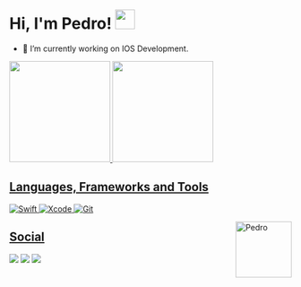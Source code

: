# Hi, I'm Pedro! <a href="https://pedrinholeda.github.io/"><img src="https://media.giphy.com/media/hvRJCLFzcasrR4ia7z/giphy.gif" width="35px"></h1></a></p>
- 🔭  I’m currently working on IOS Development.

<div>
  <a href="https://pedrinholeda.github.io/">
  <img height="180em" src="https://github-readme-stats.vercel.app/api?username=pedrinholeda&show_icons=true&theme=algolia&include_all_commits=true&count_private=true"/>
  <img height="180em" src="https://github-readme-stats.vercel.app/api/top-langs/?username=pedrinholeda&layout=compact&langs_count=7&theme=algolia"/>
</div>
  
## Languages, Frameworks and Tools
  ![Swift](https://img.shields.io/badge/swift-F54A2A?style=for-the-badge&logo=swift&logoColor=white)
  ![Xcode](https://img.shields.io/badge/Xcode-007ACC?style=for-the-badge&logo=Xcode&logoColor=white)
  ![Git](https://img.shields.io/badge/git-%23F05033.svg?style=for-the-badge&logo=git&logoColor=white)
<!-- <div style="display: inline_block"><br>  
  <img align="center" alt="Pedro-Swift" height="30" width="40" src="https://cdn.jsdelivr.net/gh/devicons/devicon/icons/swift/swift-original.svg">
  <img align="center" alt="Pedro-Apple" height="30" width="40" src="https://cdn.jsdelivr.net/gh/devicons/devicon/icons/apple/apple-original.svg">
  <img align="center" alt="Pedro-js" height="30" width="40" src="https://cdn.jsdelivr.net/gh/devicons/devicon/icons/javascript/javascript-original.svg">
  <img align="center" alt="Pedro-react" height="30" width="40" src="https://cdn.jsdelivr.net/gh/devicons/devicon/icons/react/react-original.svg">
  <img align="center" alt="Pedro-git" height="30" width="40" src="https://cdn.jsdelivr.net/gh/devicons/devicon/icons/git/git-original.svg">
</div> -->
  <img align="right" alt="Pedro" height="100" width="100" src="https://media3.giphy.com/media/3mypmTXchZkP0DocgE/giphy.gif?cid=790b76115adc03cbb315e5100a077917feaf059e6f2a8f58&rid=giphy.gif&ct=g">

  
## Social
  <div> 
  <a href="https://instagram.com/pedrinholeda" target="_blank"><img src="https://img.shields.io/badge/-Instagram-%23E4405F?style=for-the-badge&logo=instagram&logoColor=white" target="_blank"></a>
  <a href = "mailto:pedro.henrique.leda@gmail.com"><img src="https://img.shields.io/badge/-Gmail-%23333?style=for-the-badge&logo=gmail&logoColor=white" target="_blank"></a>
  <a href="https://www.linkedin.com/in/pedro-henrique-l-4b1658145/" target="_blank"><img src="https://img.shields.io/badge/-LinkedIn-%230077B5?style=for-the-badge&logo=linkedin&logoColor=white" target="_blank"></a> 
 
<!--   ![Snake animation](https://github.com/pedrinholeda/pedrinholeda/blob/output/github-contribution-grid-snake.svg) -->
 
</div>

